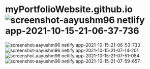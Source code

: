 # myPortfolioWebsite.github.io![screenshot-aayushm96 netlify app-2021-10-15-21-06-37-736](https://user-images.githubusercontent.com/34830219/137514594-9fd19a7a-d7fa-4870-8fec-81a7e8822ebe.png)
![screenshot-aayushm96 netlify app-2021-10-15-21-06-53-733](https://user-images.githubusercontent.com/34830219/137514599-dac503ed-df00-4013-b3a4-a087ae0ed6a9.png)
![screenshot-aayushm96 netlify app-2021-10-15-21-07-14-201](https://user-images.githubusercontent.com/34830219/137514602-ba345672-6334-43b2-8454-a64a740be412.png)
![screenshot-aayushm96 netlify app-2021-10-15-21-07-51-084](https://user-images.githubusercontent.com/34830219/137514704-a862db79-3bce-4ead-95d8-56c0c04c33f4.png)
![screenshot-aayushm96 netlify app-2021-10-15-21-07-59-657](https://user-images.githubusercontent.com/34830219/137514708-486c1205-19f5-4d0f-bc24-95ce0c6f216f.png)
